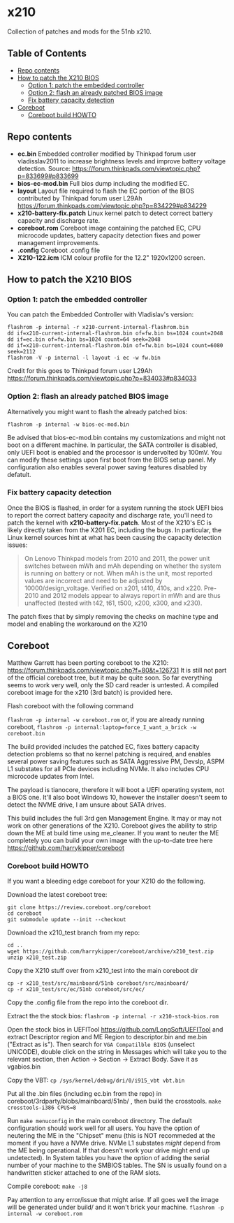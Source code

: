 # x210

Collection of patches and mods for the 51nb x210. 

## Table of Contents

* [Repo contents](#repo-contents)
* [How to patch the X210 BIOS](#how-to-patch-the-x210-bios)
  + [Option 1: patch the embedded controller](#option-1-patch-the-embedded-controller)
  + [Option 2: flash an already patched BIOS image](#option-2-flash-an-already-patched-bios-image)
  + [Fix battery capacity detection](#fix-battery-capacity-detection)
* [Coreboot](#coreboot)
  + [Coreboot build HOWTO](#coreboot-build-howto)


## Repo contents
 * **ec.bin** Embedded controller modified by Thinkpad forum user vladisslav2011 to increase brightness levels and improve battery voltage detection. Source: https://forum.thinkpads.com/viewtopic.php?p=833699#p833699
 * **bios-ec-mod.bin** Full bios dump including the modified EC. 
  * **layout** Layout file required to flash the EC portion of the BIOS contributed by Thinkpad forum user L29Ah https://forum.thinkpads.com/viewtopic.php?p=834229#p834229
 * **x210-battery-fix.patch** Linux kernel patch to detect correct battery capacity and discharge rate.
 * **coreboot.rom** Coreboot image containing the patched EC, CPU microcode updates, battery capacity detection fixes and power management improvements.
 * **.config**  Coreboot .config file
 * **X210-122.icm** ICM colour profile for the 12.2" 1920x1200 screen. 

## How to patch the X210 BIOS
 
 ### Option 1: patch the embedded controller
 
 You can patch the Embedded Controller with Vladislav's version: 

```
flashrom -p internal -r x210-current-internal-flashrom.bin
dd if=x210-current-internal-flashrom.bin of=fw.bin bs=1024 count=2048
dd if=ec.bin of=fw.bin bs=1024 count=64 seek=2048
dd if=x210-current-internal-flashrom.bin of=fw.bin bs=1024 count=6080 seek=2112
flashrom -V -p internal -l layout -i ec -w fw.bin
```
Credit for this goes to Thinkpad forum user L29Ah https://forum.thinkpads.com/viewtopic.php?p=834033#p834033

### Option 2: flash an already patched BIOS image

Alternatively you might want to flash the already patched bios:

```flashrom -p internal -w bios-ec-mod.bin```

Be advised that bios-ec-mod.bin contains my customizations and might not boot on a different machine. In particular, the SATA controller is disabled, only UEFI boot is enabled and the processor is undervolted by 100mV. You can modify these settings upon first boot from the BIOS setup panel.
My configuration also enables several power saving features disabled by defatult.


###  Fix battery capacity detection

Once the BIOS is flashed, in order for a system running the stock UEFI bios to report the correct battery capacity and discharge rate, you'll need to patch the kernel with **x210-battery-fix.patch**. Most of the X210's EC is likely directly taken from the X201 EC, including the bugs. In particular, the Linux kernel sources hint at what has been causing the capacity detection issues:

> On Lenovo Thinkpad models from 2010 and 2011, the power unit switches between mWh and mAh depending on whether the system is running on battery or not. When mAh is the unit, most reported values are incorrect and need to be adjusted by 10000/design_voltage. Verified on x201, t410, 410s, and x220. Pre-2010 and 2012 models appear to always report in mWh and are thus unaffected (tested with t42, t61, t500, x200, x300, and x230).

The patch fixes that by simply removing the checks on machine type and model and enabling the workaround on the X210

## Coreboot

Matthew Garrett has been porting coreboot to the X210: https://forum.thinkpads.com/viewtopic.php?f=80&t=126731 It is still not part of the official coreboot tree, but it may be quite soon. So far everything seems to work very well, only the SD card reader is untested. A compiled coreboot image for the x210 (3rd batch) is provided here.

Flash coreboot with the following command

```flashrom -p internal -w coreboot.rom``` or, if you are already running coreboot, ```flashrom -p internal:laptop=force_I_want_a_brick -w coreboot.bin```

The build provided includes the patched EC, fixes battery capacity detection problems so that no kernel patching is required, and enables several power saving features such as SATA Aggressive PM, Devslp, ASPM L1 substates for all PCIe devices including NVMe. It also includes CPU microcode updates from Intel. 

The payload is tianocore, therefore it will boot a UEFI operating system, not a BIOS one. It'll also boot Windows 10, however the installer doesn't seem to detect the NVME drive, I am unsure about SATA drives.

This build includes the full 3rd gen Management Engine. It may or may not work on other generations of the X210. Coreboot gives the ability to strip down the ME at build time using me_cleaner. If you want to neuter the ME completely you can build your own image with the up-to-date tree here https://github.com/harrykipper/coreboot

### Coreboot build HOWTO

If you want a bleeding edge coreboot for your X210 do the following.

Download the latest coreboot tree:
```
git clone https://review.coreboot.org/coreboot
cd coreboot
git submodule update --init --checkout
```
 Download the x210_test branch from my repo: 
 ```
 cd ..
 wget https://github.com/harrykipper/coreboot/archive/x210_test.zip
 unzip x210_test.zip
 ```
 
 Copy the X210 stuff over from x210_test into the main coreboot dir
 ``` 
 cp -r x210_test/src/mainboard/51nb coreboot/src/mainboard/
 cp -r x210_test/src/ec/51nb coreboot/src/ec/
 ```
Copy the .config file from the repo into the coreboot dir.

Extract the the stock bios: ```flashrom -p internal -r x210-stock-bios.rom```

Open the stock bios in UEFITool https://github.com/LongSoft/UEFITool and extract Descriptor region and ME Region to descriptor.bin and me.bin ("Extract as is"). Then search for ```VGA Compatilble BIOS``` (unselect UNICODE), double click on the string in Messages which will take you to the relevant section, then Action -> Section -> Extract Body. Save it as vgabios.bin

Copy the VBT: ```cp /sys/kernel/debug/dri/0/i915_vbt vbt.bin```

Put all the .bin files (including ec.bin from the repo) in coreboot/3rdparty/blobs/mainboard/51nb/ , then build the crosstools. ```make crosstools-i386 CPUS=8```

Run ```make menuconfig``` in the main coreboot directory. The default configuration should work well for all users. You have the option of neutering the ME in the "Chipset" menu (this is NOT recommeded at the moment if you have a NVMe drive. NVMe L1 substates *might* depend from the ME being operational. If that doesn't work your drive might end up undetected). In System tables you have the option of adding the serial number of your machine to the SMBIOS tables. The SN is usually found on a handwritten sticker attached to one of the RAM slots.

Compile coreboot: ```make -j8```

Pay attention to any error/issue that might arise. If all goes well the image will be generated under build/ and it won't brick your machine.
```flashrom -p internal -w coreboot.rom```
